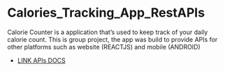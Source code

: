 # Calories_Tracking_App_RestAPIs
Calorie Counter is a application that’s used to keep track of your daily calorie count. This is group project, the app was build to provide APIs for other platforms such as website (REACTJS) and mobile (ANDROID)

- [LINK APIs DOCS ](https://caloriestrackingapprestapis-production.up.railway.app/swagger-ui.html#/)
